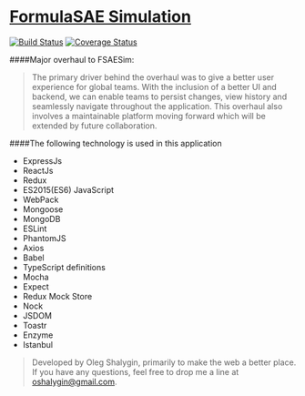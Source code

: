 # <a href='#'>FormulaSAE Simulation</a>

[![Build Status](https://travis-ci.org/oshalygin/FSAESimRevamp.svg?branch=master)](https://travis-ci.org/oshalygin/FSAESimRevamp)
[![Coverage Status](https://coveralls.io/repos/github/oshalygin/FSAESimRevamp/badge.svg?branch=master)](https://coveralls.io/github/oshalygin/FSAESimRevamp?branch=master)

####Major overhaul to FSAESim:

> The primary driver behind the overhaul was to give a better user experience for global teams.  With the inclusion of a better UI and backend, we can enable teams to persist changes, view history and seamlessly navigate throughout the application.  This overhaul also involves a maintainable platform moving forward which will be extended by future collaboration.

####The following technology is used in this application
* ExpressJs
* ReactJs
* Redux
* ES2015(ES6) JavaScript
* WebPack
* Mongoose
* MongoDB
* ESLint
* PhantomJS
* Axios
* Babel
* TypeScript definitions
* Mocha
* Expect
* Redux Mock Store
* Nock
* JSDOM
* Toastr
* Enzyme
* Istanbul

> Developed by Oleg Shalygin, primarily to make the web a better place.
> If you have any questions, feel free to drop me a line at oshalygin@gmail.com.


